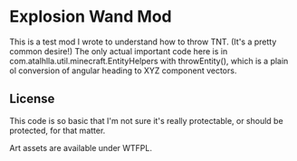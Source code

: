 # Explosion Wand Mod

This is a test mod I wrote to understand how to throw TNT.  (It's a pretty common desire!)  The only actual important code here is in com.atalhlla.util.minecraft.EntityHelpers with throwEntity(), which is a plain ol conversion of angular heading to XYZ component vectors.

## License

This code is so basic that I'm not sure it's really protectable, or should be protected, for that matter.

Art assets are available under WTFPL.
